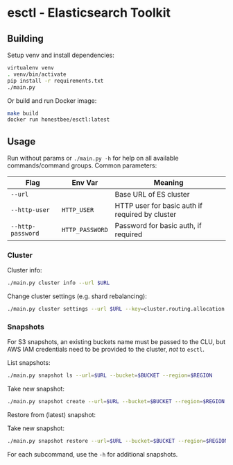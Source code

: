 # esctl -  Elasticsearch Toolkit

## Building

Setup venv and install dependencies:

```sh
virtualenv venv
. venv/bin/activate
pip install -r requirements.txt
./main.py
```

Or build and run Docker image:

```sh
make build
docker run honestbee/esctl:latest
```

## Usage

Run without params or `./main.py -h` for help on all available commands/command groups. Common parameters:

| Flag              | Env Var         | Meaning                                         |
|-------------------|-----------------|-------------------------------------------------|
| `--url`           |                 | Base URL of ES cluster                          |
| `--http-user`     | `HTTP_USER`     | HTTP user for basic auth if required by cluster |
| `--http-password` | `HTTP_PASSWORD` | Password for basic auth, if required            |

### Cluster

Cluster info:

```sh
./main.py cluster info --url $URL
```

Change cluster settings (e.g. shard rebalancing):

```sh
./main.py cluster settings --url $URL --key=cluster.routing.allocation.enable --value=all
```

### Snapshots

For S3 snapshots, an existing buckets name must be passed to the CLU, but AWS IAM credentials need 
to be provided to the cluster, _not_ to `esctl`.

List snapshots:

```sh
./main.py snapshot ls --url=$URL --bucket=$BUCKET --region=$REGION
```

Take new snapshot:

```sh
./main.py snapshot create --url=$URL --bucket=$BUCKET --region=$REGION
```

Restore from (latest) snapshot:

Take new snapshot:

```sh
./main.py snapshot restore --url=$URL --bucket=$BUCKET --region=$REGION
```

For each subcommand, use the `-h` for additional snapshots.
